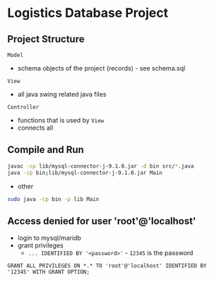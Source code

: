 # Logistics Database Project

## Project Structure

`Model`
- schema objects of the project (records) - see schema.sql

`View`
- all java swing related java files

`Controller`
- functions that is used by `View`
- connects all

## Compile and Run

```bash
javac -cp lib/mysql-connector-j-9.1.0.jar -d bin src/*.java
java -cp bin;lib/mysql-connector-j-9.1.0.jar Main
```

- other
```bash
sudo java -cp bin -p lib Main
```

## Access denied for user 'root'@'localhost' 

- login to mysql/maridb
- grant privileges
    - `... IDENTIFIED BY '<password>'` - `12345` is the password

```mysql
GRANT ALL PRIVILEGES ON *.* TO 'root'@'localhost' IDENTIFIED BY '12345' WITH GRANT OPTION;
```
